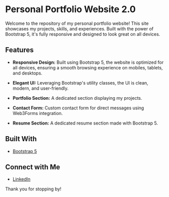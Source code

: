# Personal Portfolio Website 2.0

Welcome to the repository of my personal portfolio website! This site showcases my projects, skills, and experiences. Built with the power of Bootstrap 5, it's fully responsive and designed to look great on all devices.

## Features

- **Responsive Design:** Built using Bootstrap 5, the website is optimized for all devices, ensuring a smooth browsing experience on mobiles, tablets, and desktops.
  
- **Elegant UI:** Leveraging Bootstrap's utility classes, the UI is clean, modern, and user-friendly.

- **Portfolio Section:** A dedicated section displaying my projects.

- **Contact Form:** Custom contact form for direct messages using Web3Forms integration.

- **Resume Section:** A dedicated resume section made with Bootstrap 5.

## Built With

- [Bootstrap 5](https://getbootstrap.com/)

## Connect with Me

- [LinkedIn](https://www.linkedin.com/in/arthur-duboks/)

Thank you for stopping by!

